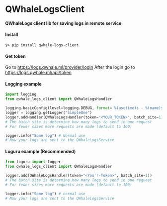 # QWhaleLogsClient
#### QWhaleLogs client lib for saving logs in remote service

#### Install
```shell script
$> pip install qwhale-logs-client
```

#### Get token
Go to https://logs.qwhale.ml/provider/login
After the login go to https://logs.qwhale.ml/api/token

#### Logging example
```python
import logging
from qwhale_logs_client import QWhaleLogsHandler

logging.basicConfig(level=logging.DEBUG, format='%(asctime)s - %(name)s - %(levelname)s - %(message)s')
logger = logging.getLogger("SimpleOne")
logger.addHandler(QWhaleLogsHandler(token="<YOUR_TOKEN>", batch_site=1))  # Add our logs handler
# The batch site is determine how many logs to send in one request
# For fewer sizes more requests are made (default to 100)

logger.info("Some log") # Normal use
# Now your logs are sent to the QWhaleLogsService
```

#### Loguru example (Recommended)
```python
from loguru import logger
from qwhale_logs_client import QWhaleLogsHandler

logger.add(QWhaleLogsHandler(token="<You'r-Token>", batch_site=1))
# The batch site is determine how many logs to send in one request
# For fewer sizes more requests are made (default to 100)

logger.info("Some log") # normal use
# Now your logs are sent to the QWhaleLogsService
```